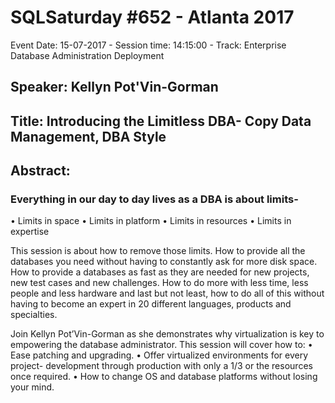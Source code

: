 # SQLSaturday #652 - Atlanta 2017
Event Date: 15-07-2017 - Session time: 14:15:00 - Track: Enterprise Database Administration  Deployment
## Speaker: Kellyn Pot'Vin-Gorman
## Title: Introducing the Limitless DBA-  Copy Data Management, DBA Style
## Abstract:
### Everything in our day to day lives as a DBA is about limits-
•	Limits in space
•	Limits in platform
•	Limits in resources
•	Limits in expertise


This session is about how to remove those limits.  How to provide all the databases you need without having to constantly ask for more disk space.  How to provide a databases as fast as they are needed for new projects, new test cases and new challenges.  How to do more with less time, less people and less hardware and last but not least, how to do all of this without having to become an expert in 20 different languages, products and specialties. 

Join Kellyn Pot’Vin-Gorman as she demonstrates why virtualization is key to empowering the database administrator.  This session will cover how to:
•	Ease patching and upgrading.
•	Offer virtualized environments for every project-  development through production with only a 1/3 or the resources once required.
•	How to change OS and database platforms without losing your mind.
